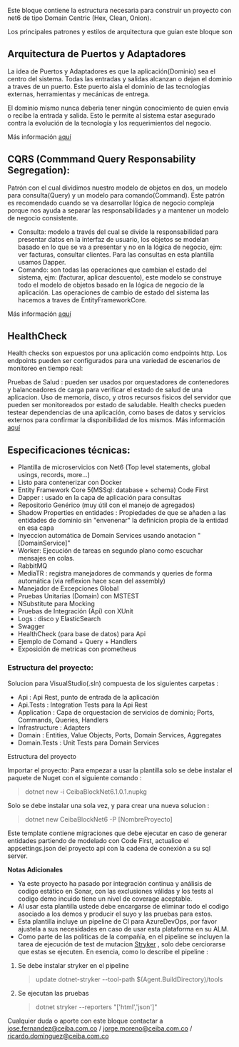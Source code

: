 Este bloque contiene la estructura necesaria para construir un proyecto con net6 de tipo Domain Centric (Hex, Clean, Onion).

Los principales patrones y estilos de arquitectura que guían este bloque son

## Arquitectura de Puertos y Adaptadores
La idea de Puertos y Adaptadores es que la aplicación(Dominio) sea el centro del sistema. Todas las entradas y salidas alcanzan o dejan el dominio a traves de un puerto. Este puerto aisla el dominio de las tecnologias externas, herramientas y mecánicas de entrega.

El dominio mismo nunca deberia tener ningún conocimiento de quien envía o recibe la entrada y salida. Esto le permite al sistema estar asegurado contra la evolución de la tecnología y los requerimientos del negocio.

Más información [aquí](https://www.thinktocode.com/2018/07/19/ports-and-adapters-architecture/)

## CQRS (Commmand Query Responsability Segregation):
Patrón con el cual dividimos nuestro modelo de objetos en dos, un modelo para consulta(Query) y un modelo para comando(Command). Este patrón es recomendado cuando se va desarrollar lógica de negocio compleja porque nos ayuda a separar las responsabilidades y a mantener un modelo de negocio consistente.

* Consulta: modelo a través del cual se divide la responsabilidad para presentar datos en la interfaz de usuario, los objetos se modelan basado en lo que se va a presentar y no en la lógica de negocio, ejm: ver facturas, consultar clientes. Para las consultas en esta plantilla usamos Dapper.
* Comando: son todas las operaciones que cambian el estado del sistema, ejm: (facturar, aplicar descuento), este modelo se construye todo el modelo de objetos basado en la lógica de negocio de la aplicación. Las operaciones de cambio de estado del sistema las hacemos a traves de EntityFrameworkCore.

Más información [aquí](https://docs.microsoft.com/en-us/azure/architecture/patterns/cqrs)

## HealthCheck
Health checks son expuestos por una aplicación como endpoints http. Los endpoints pueden ser configurados para una variedad de escenarios de monitoreo en tiempo real:

Pruebas de Salud : pueden ser usados por orquestadores de contenedores y balanceadores de carga para verificar el estado de salud de una aplicacion.
Uso de memoria, disco, y otros recursos fisicos del servidor que pueden ser monitoreados por estado de saludable.
Health checks pueden testear dependencias de una aplicación, como bases de datos y servicios externos para confirmar la disponibilidad de los mismos.
Más información [aquí](https://docs.microsoft.com/en-us/aspnet/core/host-and-deploy/health-checks?view=aspnetcore-3.1)

## Especificaciones técnicas:
* Plantilla de microservicios con Net6 (Top level statements, global usings, records, more...)
* Listo para contenerizar con Docker
* Entity Framework Core 5(MSSql: database + schema) Code First 
* Dapper : usado en la capa de aplicación para consultas
* Repositorio Genérico (muy útil con el manejo de agregados)
* Shadow Properties en entidades : Propiedades de que se añaden a las entidades de dominio sin "envenenar" la definicion propia de la entidad en esa capa
* Inyeccion automática de Domain Services usando anotacion "[DomainService]"
* Worker: Ejecución de tareas en segundo plano como escuchar mensajes en colas.
* RabbitMQ
* MediaTR : registra manejadores de commands y queries de forma automática (via reflexion hace scan del assembly)
* Manejador de Excepciones Global
* Pruebas Unitarias (Domain) con MSTEST
* NSubstitute para Mocking
* Pruebas de Integración (Api) con XUnit
* Logs : disco y ElasticSearch
* Swagger
* HealthCheck (para base de datos) para Api
* Ejemplo de Comand + Query + Handlers
* Exposición de metricas con prometheus

### Estructura del proyecto:
Solucion para VisualStudio(.sln) compuesta de los siguientes carpetas :

* Api : Api Rest, punto de entrada de la aplicación
* Api.Tests : Integration Tests para la Api Rest
* Application : Capa de orquestacion de servicios de dominio; Ports, Commands, Queries, Handlers
* Infrastructure : Adapters
* Domain : Entities, Value Objects, Ports, Domain Services, Aggregates
* Domain.Tests : Unit Tests para Domain Services

Estructura del proyecto

Importar el proyecto:
Para empezar a usar la plantilla solo se debe instalar el paquete de Nuget con el siguiente comando : 

> dotnet new -i CeibaBlockNet6.1.0.1.nupkg

Solo se debe instalar una sola vez, y para crear una nueva solucion : 

> dotnet new CeibaBlockNet6 -P [NombreProyecto]

Este template contiene migraciones que debe ejecutar en caso de generar entidades partiendo de modelado con Code First, actualice el appsettings.json del proyecto api con la cadena de conexión a su sql server.


**Notas Adicionales**
* Ya este proyecto ha pasado por integración continua y análisis de codigo estático en Sonar, con las exclusiones válidas y los tests al codigo demo incuido tiene un nivel de coverage aceptable. 
* Al usar esta plantilla ustede debe encargarse de eliminar todo el codigo asociado a los demos y producir el suyo y las pruebas para estos.
* Esta plantilla incluye un pipeline de CI para AzureDevOps, por favor ajustela a sus necesidades en caso de usar esta plataforma en su ALM.
* Como parte de las politicas de la compañía, en el pipeline se incluyen la tarea de ejecución de test de mutacion [Stryker](https://stryker-mutator.io/docs/) , solo debe cerciorarse que estas se ejecuten. En esencia, como lo describe el pipeline : 
1. Se debe instalar stryker en el pipeline 
   > update dotnet-stryker --tool-path $(Agent.BuildDirectory)/tools
2. Se ejecutan las pruebas 
   > dotnet stryker --reporters "['html','json']"
   



Cualquier duda o aporte con este bloque contactar a jose.fernandez@ceiba.com.co / jorge.moreno@ceiba.com.co / ricardo.dominguez@ceiba.com.co
